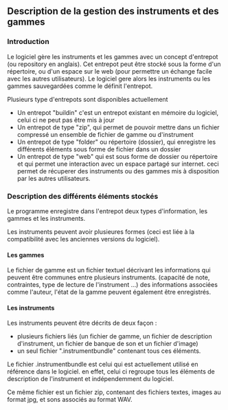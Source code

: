 Description de la gestion des instruments et des gammes
-------------------------------------------------------

### Introduction

Le logiciel gère les instruments et les gammes avec un concept d'entrepot (ou repository en anglais). Cet entrepot peut être stocké sous la forme d'un répertoire, ou d'un espace sur le web (pour permettre un échange facile avec les autres utilisateurs). Le logiciel gere alors les instruments ou les gammes sauvegardées comme le définit l'entrepot.

Plusieurs type d'entrepots sont disponibles actuellement

-   Un entrepot "buildin" c'est un entrepot existant en mémoire du logiciel, celui ci ne peut pas être mis à jour
-   Un entrepot de type "zip", qui permet de pouvoir mettre dans un fichier compressé un ensemble de fichier de gamme ou d'instrument
-   Un entrepot de type "folder" ou répertoire (dossier), qui enregistre les différents éléments sous forme de fichier dans un dossier
-   Un entrepot de type "web" qui est sous forme de dossier ou répertoire et qui permet une interaction avec un espace partagé sur internet. ceci permet de récuperer des instruments ou des gammes mis à disposition par les autres utilisateurs.

### Description des différents éléments stockés

Le programme enregistre dans l'entrepot deux types d'information, les gammes et les instruments.

Les instruments peuvent avoir plusieures formes (ceci est liée à la compatibilité avec les anciennes versions du logiciel).

#### Les gammes

Le fichier de gamme est un fichier textuel décrivant les informations qui peuvent être communes entre plusieurs instruments. (capacité de note, contraintes, type de lecture de l'instrument ...) des informations associées comme l'auteur, l'état de la gamme peuvent également être enregistrés.

#### Les instruments

Les instruments peuvent être décrits de deux façon :

-   plusieurs fichiers liés (un fichier de gamme, un fichier de description d'instrument, un fichier de banque de son et un fichier d'image)
-   un seul fichier ".instrumentbundle" contenant tous ces éléments.

Le fichier .instrumentbundle est celui qui est actuellement utilisé en référence dans le logiciel. en effet, celui ci regroupe tous les éléments de description de l'instrument et indépendemment du logiciel.

Ce même fichier est un fichier zip, contenant des fichiers textes, images au format jpg, et sons associés au format WAV.
